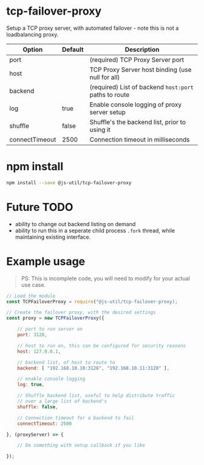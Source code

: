 # tcp-failover-proxy

Setup a TCP proxy server, with automated failover - note this is not a loadbalancing proxy.

| Option         | Default | Description                                           |
|----------------|---------|-------------------------------------------------------|
| port           |         | (required) TCP Proxy Server port                      |
| host           |         | TCP Proxy Server host binding (use null for all)      |
| backend        |         | (required) List of backend `host:port` paths to route |
| log            | true    | Enable console logging of proxy server setup          |
| shuffle        | false   | Shuffle's the backend list, prior to using it         |
| connectTimeout | 2500    | Connection timeout in milliseconds                    |

# npm install

```.bash
npm install --save @js-util/tcp-failover-proxy
```

# Future TODO

- ability to change out backend listing on demand
- ability to run this in a seperate child process `.fork` thread, while maintaining existing interface.

# Example usage

> PS: This is incomplete code, you will need to modify for your actual use case.

```.js
// Load the module
const TCPFailoverProxy = require("@js-util/tcp-failover-proxy);

// Create the failover proxy, with the desired settings
const proxy = new TCPFailoverProxy({

    // port to run server on
    port: 3128,

    // host to run on, this can be configured for security reasons
    host: 127.0.0.1,

    // backend list, of host to route to
    backend: [ "192.168.10.10:3128", "192.168.10.11:3128" ],

    // enable console logging
    log: true,

    // Shuffle backend list, useful to help distribute traffic
    // over a large list of backend's
    shuffle: false,

    // Connection timeout for a backend to fail
    connectTimeout: 2500

}, (proxyServer) => {

    // Do something with setup callback if you like

});
```
